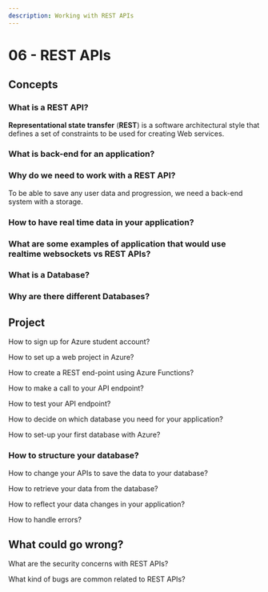 ```yaml
---
description: Working with REST APIs
---
```


# 06 - REST APIs

## Concepts

### What is a REST API?

**Representational state transfer** \(**REST**\) is a software architectural style that defines a set of constraints to be used for creating Web services. 

### What is back-end for an application?

### Why do we need to work with a REST API?

To be able to save any user data and progression, we need a back-end system with a storage.

### How to have real time data in your application?

### What are some examples of application that would use realtime websockets vs REST APIs?

### What is a Database?

### Why are there different Databases?

## Project

How to sign up for Azure student account?

How to set up a web project in Azure?

How to create a REST end-point using Azure Functions?

How to make a call to your API endpoint?

How to test your API endpoint?

How to decide on which database you need for your application?

How to set-up your first database with Azure?

### How to structure your database? 

How to change your APIs to save the data to your database?

How to retrieve your data from the database?

How to reflect your data changes in your application?

How to handle errors?

## What could go wrong?

What are the security concerns with REST APIs?

What kind of bugs are common related to REST APIs?



